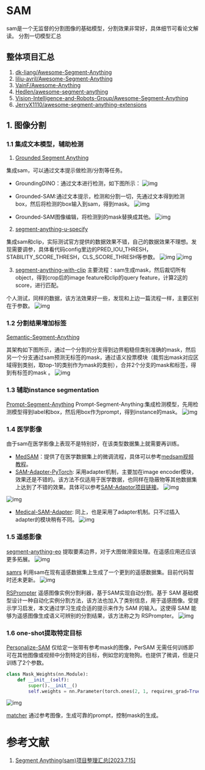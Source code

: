 # SAM
sam是一个无监督的分割图像的基础模型，分割效果非常好，具体细节可看论文解读。
分割一切模型汇总

## 整体项目汇总
1. [dk-liang/Awesome-Segment-Anything](https://github.com/dk-liang/Awesome-Segment-Anything)
2. [liliu-avril/Awesome-Segment-Anything](https://github.com/liliu-avril/Awesome-Segment-Anything)
3. [VainF/Awesome-Anything](https://github.com/VainF/Awesome-Anything)
4. [Hedlen/awesome-segment-anything](https://github.com/Hedlen/awesome-segment-anything)
5. [Vision-Intelligence-and-Robots-Group/Awesome-Segment-Anything]()
6. [JerryX1110/awesome-segment-anything-extensions](https://github.com/JerryX1110/awesome-segment-anything-extensions)






## 1. 图像分割
### 1.1 集成文本模型，辅助检测
1. [Grounded Segment Anything](https://github.com/IDEA-Research/Grounded-Segment-Anything)

集成sam，可以通过文本提示做检测/分割等任务。

- GroundingDINO：通过文本进行检测，如下图所示：
![img](pic/ground_sam1.jpg)
  
- Grounded-SAM:通过文本提示，检测和分割一切，先通过文本得到检测box，然后将检测的box输入到sam，得到mask。
![img](pic/ground_sam2.jpg)
  
- Grounded-SAM图像编辑，将检测到的mask替换成其他。
![img](pic/ground_sam3.jpg)
  

2. [segment-anything-u-specify](https://github.com/MaybeShewill-CV/segment-anything-u-specify)

集成sam和clip，实际测试官方提供的数据效果不错，自己的数据效果不理想。发现需要调参，具体看代码config里边的PRED_IOU_THRESH，STABILITY_SCORE_THRESH，CLS_SCORE_THRESH等参数。
![img](pic/1.12_1.jpg)
![img](pic/1.12_2.jpg)

3. [segment-anything-with-clip](https://github.com/Curt-Park/segment-anything-with-clip)
主要流程：sam生成mask，然后裁切所有object，得到crop后的image feature和clip的query feature，计算2这的score，进行匹配。
   
个人测试，同样的数据，该方法效果好一些，发现和上边一篇流程一样，主要区别在于参数。
![img](pic/1.13_1.jpg)


### 1.2 分割结果增加标签
[Semantic-Segment-Anything](https://github.com/fudan-zvg/Semantic-Segment-Anything)

其架构如下图所示，通过一个分割的分支得到边界粗糙但类别准确的mask，然后另一个分支通过sam预测无标签的mask，通过语义投票模块（裁剪出mask对应区域得到类别，取top-1的类别作为mask的类别），合并2个分支的mask和标签，得到有标签的mask 。
![img](pic/1.2_1.jpg)

### 1.3 辅助instance segmentation
[Prompt-Segment-Anything](https://github.com/RockeyCoss/Prompt-Segment-Anything)
Prompt-Segment-Anything:集成检测模型，先用检测模型得到label和box，然后用box作为prompt，得到instance的mask。
![img](pic/1.3_1.webp)

### 1.4 医学影像
由于sam在医学影像上表现不是特别好，在该类型数据集上就需要再训练。

- [MedSAM](https://github.com/bowang-lab/MedSAM)：提供了在医学数据集上的微调流程，具体可以参考[medsam视频教程](https://drive.google.com/file/d/1EvVBTSa9L7pDTmUOp-MHXxGD1lrU9Txk/view)。
- [SAM-Adapter-PyTorch](https://github.com/tianrun-chen/SAM-Adapter-PyTorch): 采用adapter机制，主要加在image encoder模块，效果还是不错的。该方法不仅适用于医学数据，也同样在隐蔽物等其他数据集上达到了不错的效果。具体可以参考[SAM-Adaptor项目链接](https://tianrun-chen.github.io/SAM-Adaptor/)。
![img](pic/1.4_1.jpg)
  
![img](pic/1.4_2.webp)

- [Medical-SAM-Adapter](https://github.com/WuJunde/Medical-SAM-Adapter):
  同上，也是采用了adapter机制。只不过插入adapter的模块稍有不同。
![img](pic/1.4_3.webp)


### 1.5 遥感影像
[segment-anything-eo](https://github.com/aliaksandr960/segment-anything-eo)
提取要素边界，对于大图做滑窗处理。在遥感应用还应该更多拓展。
![img](pic/1.5_1.jpg)

[samrs](https://github.com/vitae-transformer/samrs)
利用sam在现有遥感数据集上生成了一个更到的遥感数据集。目前代码暂时还未更新。
![img](pic/1.5_2.webp)

[RSPrompter](https://kyanchen.github.io/RSPrompter/)
遥感图像实例分割利器，基于SAM实现自动分割。基于 SAM 基础模型设计一种自动化实例分割方法，该方法也加入了类别信息，用于遥感图像。受提示学习启发，本文通过学习生成合适的提示来作为 SAM 的输入。这使得 SAM 能够为遥感图像生成语义可辨别的分割结果，该方法称之为 RSPrompter。
![img](pic/1.5_3.webp)

### 1.6 one-shot提取特定目标
[Personalize-SAM](https://github.com/ZrrSkywalker/Personalize-SAM)
仅给定一张带有参考mask的图像，PerSAM 无需任何训练即可在其他图像或视频中分割特定的目标，例如您的宠物狗。也提供了微调，但是只训练了2个参数。
```python
class Mask_Weights(nn.Module):
    def __init__(self):
        super().__init__()
        self.weights = nn.Parameter(torch.ones(2, 1, requires_grad=True) / 3)
```
![img](pic/1.6_1.webp)

[matcher](https://github.com/aim-uofa/matcher)
通过参考图像，生成可靠的prompt，控制mask的生成。












# 参考文献
1. [Segment Anything(sam)项目整理汇总[2023.7.15]](https://zhuanlan.zhihu.com/p/630529550)
